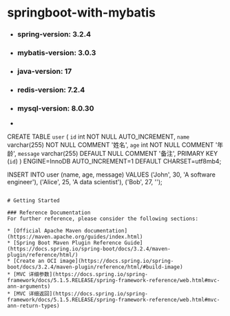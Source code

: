 # springboot-with-mybatis

- ### spring-version: 3.2.4

- ### mybatis-version: 3.0.3

- ### java-version: 17

- ### redis-version: 7.2.4

- ### mysql-version: 8.0.30

- ```mysql
CREATE TABLE `user` (
`id` int NOT NULL AUTO_INCREMENT,
`name` varchar(255) NOT NULL COMMENT '姓名',
`age` int NOT NULL COMMENT '年龄',
`message` varchar(255) DEFAULT NULL COMMENT '备注',
PRIMARY KEY (`id`)
) ENGINE=InnoDB AUTO_INCREMENT=1 DEFAULT CHARSET=utf8mb4;


INSERT INTO user (name, age, message)
VALUES ('John', 30, 'A software engineer'),
('Alice', 25, 'A data scientist'),
('Bob', 27, '');
  ```

# Getting Started

### Reference Documentation
For further reference, please consider the following sections:

* [Official Apache Maven documentation](https://maven.apache.org/guides/index.html)
* [Spring Boot Maven Plugin Reference Guide](https://docs.spring.io/spring-boot/docs/3.2.4/maven-plugin/reference/html/)
* [Create an OCI image](https://docs.spring.io/spring-boot/docs/3.2.4/maven-plugin/reference/html/#build-image)
* [MVC 详细参数](https://docs.spring.io/spring-framework/docs/5.1.5.RELEASE/spring-framework-reference/web.html#mvc-ann-arguments)
* [MVC 详细返回](https://docs.spring.io/spring-framework/docs/5.1.5.RELEASE/spring-framework-reference/web.html#mvc-ann-return-types)
